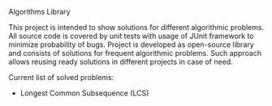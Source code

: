 Algorithms Library

   This project is intended to show solutions for different algorithmic 
problems. All source code is covered by unit tests with usage of JUnit 
framework to minimize probability of bugs. 
Project is developed as open-source library and consists of solutions 
for frequent algorithmic problems. Such approach allows reusing ready 
solutions in different projects in case of need.


Current list of solved problems:
+ Longest Common Subsequence (LCS) 